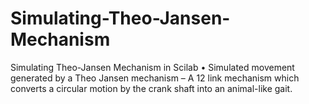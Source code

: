 # Simulating-Theo-Jansen-Mechanism
Simulating Theo-Jansen Mechanism in Scilab
•	Simulated movement generated by a Theo Jansen mechanism – A 12 link mechanism which converts a circular motion by the crank shaft into an animal-like gait.
